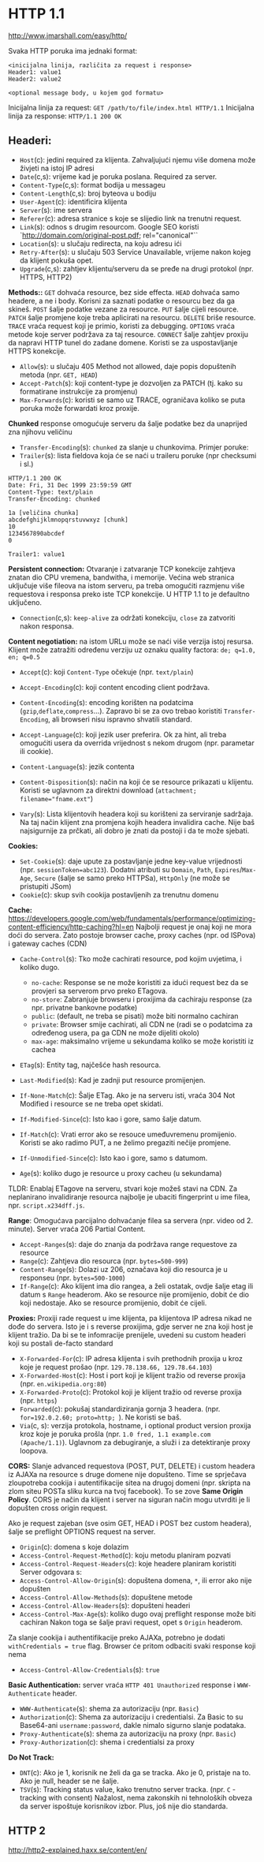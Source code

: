 # HTTP 1.1
http://www.jmarshall.com/easy/http/

Svaka HTTP poruka ima jednaki format:
```
<inicijalna linija, različita za request i response>
Header1: value1
Header2: value2

<optional message body, u kojem god formatu>
```
Inicijalna linija za request: `GET /path/to/file/index.html HTTP/1.1`
Inicijalna linija za response: `HTTP/1.1 200 OK`


## Headeri:
- `Host`(c): jedini required za klijenta. Zahvaljujući njemu više domena može živjeti na istoj IP adresi
- `Date`(c,s): vrijeme kad je poruka poslana. Required za server.
- `Content-Type`(c,s): format bodija u messageu
- `Content-Length`(c,s): broj byteova u bodiju
- `User-Agent`(c): identificira klijenta
- `Server`(s): ime servera
- `Referer`(c): adresa stranice s koje se slijedio link na trenutni request.
- `Link`(s): odnos s drugim resourcom. Google SEO koristi `<http://domain.com/original-post.pdf>; rel="canonical"``
- `Location`(s): u slučaju redirecta, na koju adresu ići
- `Retry-After`(s): u slučaju 503 Service Unavailable, vrijeme nakon kojeg da klijent pokuša opet.
- `Upgrade`(c,s): zahtjev klijentu/serveru da se pređe na drugi protokol (npr. HTTPS, HTTP2)

**Methods::**
`GET` dohvaća resource, bez side effecta.
`HEAD` dohvaća samo headere, a ne i body. Korisni za saznati podatke o resourcu bez da ga skineš.
`POST` šalje podatke vezane za resource.
`PUT` šalje cijeli resource.
`PATCH` šalje promjene koje treba aplicirati na resourcu.
`DELETE` briše resource.
`TRACE` vraća request koji je primio, koristi za debugging.
`OPTIONS` vraća metode koje server podržava za taj resource.
`CONNECT` šalje zahtjev proxiju da napravi HTTP tunel do zadane domene. Koristi se za uspostavljanje HTTPS konekcije.

- `Allow`(s): u slučaju 405 Method not allowed, daje popis dopuštenih metoda (npr. `GET, HEAD`)
- `Accept-Patch`(s): koji content-type je dozvoljen za PATCH (tj. kako su formatirane instrukcije za promjenu)
- `Max-Forwards`(c): koristi se samo uz TRACE, ograničava koliko se puta poruka može forwardati kroz proxije.

**Chunked** response omogućuje serveru da šalje podatke bez da unaprijed zna njihovu veličinu
- `Transfer-Encoding`(s): `chunked` za slanje u chunkovima. Primjer poruke:
- `Trailer`(s): lista fieldova koja će se naći u traileru poruke (npr checksumi i sl.)
```
HTTP/1.1 200 OK
Date: Fri, 31 Dec 1999 23:59:59 GMT
Content-Type: text/plain
Transfer-Encoding: chunked

1a [veličina chunka]
abcdefghijklmnopqrstuvwxyz [chunk]
10
1234567890abcdef
0

Trailer1: value1
```

**Persistent connection:** Otvaranje i zatvaranje TCP konekcije zahtjeva znatan dio CPU vremena, bandwitha, i memorije. Većina web stranica uključuje više fileova na istom serveru, pa treba omogućiti razmjenu više requestova i responsa preko iste TCP konekcije. U HTTP 1.1 to je defaultno uključeno.
- `Connection`(c,s): `keep-alive` za održati konekciju, `close` za zatvoriti nakon responsa.

**Content negotiation:** na istom URLu može se naći više verzija istoj resursa. Klijent može zatražiti određenu verziju uz oznaku quality factora: `de; q=1.0, en; q=0.5`
- `Accept`(c): koji `Content-Type` očekuje (npr. `text/plain`)
- `Accept-Encoding`(c): koji content encoding client podržava.
- `Content-Encoding`(s): encoding korišten na podatcima (`gzip`,`deflate`,`compress`...). Zapravo bi se za ovo trebao koristiti `Transfer-Encoding`, ali browseri nisu ispravno shvatili standard.
- `Accept-Language`(c): koji jezik user preferira. Ok za hint, ali treba omogućiti usera da overrida vrijednost s nekom drugom (npr. parametar ili cookie).
- `Content-Language`(s): jezik contenta
- `Content-Disposition`(s): način na koji će se resource prikazati u klijentu. Koristi se uglavnom za direktni download (`attachment; filename="fname.ext"`)

- `Vary`(s): Lista klijentovih headera koji su korišteni za serviranje sadržaja. Na taj način klijent zna promjena kojih headera invalidira cache. Nije baš najsigurnije za prčkati, ali dobro je znati da postoji i da te može sjebati.

**Cookies:**
- `Set-Cookie`(s): daje upute za postavljanje jedne key-value vrijednosti (npr. `sessionToken=abc123`). Dodatni atributi su `Domain`, `Path`, `Expires`/`Max-Age`, `Secure` (šalje se samo preko HTTPSa), `HttpOnly` (ne može se pristupiti JSom)
- `Cookie`(c): skup svih cookija postavljenih za trenutnu domenu

**Cache:**
https://developers.google.com/web/fundamentals/performance/optimizing-content-efficiency/http-caching?hl=en
Najbolji request je onaj koji ne mora doći do servera. Zato postoje browser cache, proxy caches (npr. od ISPova) i gateway caches (CDN)
- `Cache-Control`(s): Tko može cachirati resource, pod kojim uvjetima, i koliko dugo.
  - `no-cache`: Response se ne može koristiti za idući request bez da se provjeri sa serverom prvo preko ETagova.
  - `no-store`: Zabranjuje browseru i proxijima da cachiraju response (za npr. privatne bankovne podatke)
  - `public`: (default, ne treba se pisati) može biti normalno cachiran
  - `private`: Browser smije cachirati, ali CDN ne (radi se o podatcima za određenog usera, pa ga CDN ne može dijeliti okolo)
  - `max-age`: maksimalno vrijeme u sekundama koliko se može koristiti iz cachea

- `ETag`(s): Entity tag, najčešće hash resourca.
- `Last-Modified`(s): Kad je zadnji put resource promijenjen.
- `If-None-Match`(c): Šalje ETag. Ako je na serveru isti, vraća 304 Not Modified i resource se ne treba opet skidati.
- `If-Modified-Since`(c): Isto kao i gore, samo šalje datum.
- `If-Match`(c): Vrati error ako se resouce umeđuvremenu promijenio. Koristi se ako radimo PUT, a ne želimo pregaziti nečije promjene.
- `If-Unmodified-Since`(c): Isto kao i gore, samo s datumom.
- `Age`(s): koliko dugo je resource u proxy cacheu (u sekundama)

TLDR: Enablaj ETagove na serveru, stvari koje možeš stavi na CDN. Za neplanirano invalidiranje resourca najbolje je ubaciti fingerprint u ime filea, npr. `script.x234dff.js`.

**Range**: Omogućava parcijalno dohvaćanje filea sa servera (npr. video od 2. minute). Server vraća 206 Partial Content.
- `Accept-Ranges`(s): daje do znanja da podržava range requestove za resource
- `Range`(c): Zahtjeva dio resourca (npr. `bytes=500-999`)
- `Content-Range`(s): Dolazi uz 206, označava koji dio resourca je u responseu (npr. `bytes=500-1000`)
- `If-Range`(c): Ako klijent ima dio rangea, a želi ostatak, ovdje šalje etag ili datum s `Range` headerom. Ako se resource nije promijenio, dobit će dio koji nedostaje. Ako se resource promijenio, dobit će cijeli.

**Proxies:** Proxiji rade request u ime klijenta, pa klijentova IP adresa nikad ne dođe do servera. Isto je i s reverse proxijima, gdje server ne zna koji host je klijent tražio. Da bi se te infomracije prenijele, uvedeni su custom headeri koji su postali de-facto standard
- `X-Forwarded-For`(c): IP adresa klijenta i svih prethodnih proxija u kroz koje je request prošao (npr. `129.78.138.66, 129.78.64.103`)
- `X-Forwarded-Host`(c): Host i port koji je klijent tražio od reverse proxija (npr. `en.wikipedia.org:80`)
- `X-Forwarded-Proto`(c): Protokol koji je klijent tražio od reverse proxija (npr. `https`)
- `Forwarded`(c): pokušaj standardiziranja gornja 3 headera. (npr. `for=192.0.2.60; proto=http; `). Ne koristi se baš.
- `Via`(c, s): verzija protokola, hostname, i optional product version proxija kroz koje je poruka prošla (npr. `1.0 fred, 1.1 example.com (Apache/1.1)`). Uglavnom za debugiranje, a služi i za detektiranje proxy loopova.

**CORS:**
Slanje advanced requestova (POST, PUT, DELETE) i custom headera iz AJAXa na resource s druge domene nije dopušteno. Time se sprječava zloupotreba cookija i autentifikacije sitea na drugoj domeni (npr. skripta na zlom siteu POSTa sliku kurca na tvoj facebook). To se zove **Same Origin Policy**.
CORS je način da klijent i server na siguran način mogu utvrditi je li dopušten cross origin request.

Ako je request zajeban (sve osim GET, HEAD i POST bez custom headera), šalje se preflight OPTIONS request na server.
- `Origin`(c): domena s koje dolazim
- `Access-Control-Request-Method`(c): koju metodu planiram pozvati
- `Access-Control-Request-Headers`(c): koje headere planiram koristiti
Server odgovara s:
- `Access-Control-Allow-Origin`(s): dopuštena domena, `*`, ili error ako nije dopušten
- `Access-Control-Allow-Methods`(s): dopuštene metode
- `Access-Control-Allow-Headers`(s): dopušteni headeri
- `Access-Control-Max-Age`(s): koliko dugo ovaj preflight response može biti cachiran
Nakon toga se šalje pravi request, opet s `Origin` headerom.

Za slanje cookija i authentifikacije preko AJAXa, potrebno je dodati `withCredentials = true` flag.
Browser će pritom odbaciti svaki response koji nema
- `Access-Control-Allow-Credentials`(s): `true`

**Basic Authentication:** server vraća `HTTP 401 Unauthorized` response i `WWW-Authenticate` header.
- `WWW-Authenticate`(s): shema za autorizaciju (npr. `Basic`)
- `Authorization`(c): Shema za autorizaciju i credentialsi. Za Basic to su Base64-ani `username:password`, dakle nimalo sigurno slanje podataka.
- `Proxy-Authenticate`(s): shema za autorizaciju na proxy (npr. `Basic`)
- `Proxy-Authorization`(c): shema i credentialsi za proxy

**Do Not Track:**
 - `DNT`(c): Ako je 1, korisnik ne želi da ga se tracka. Ako je 0, pristaje na to. Ako je null, header se ne šalje.
 - `TSV`(s): Tracking status value, kako trenutno server tracka. (npr. `C` - tracking with consent)
Nažalost, nema zakonskih ni tehnoloških obveza da server ispoštuje korisnikov izbor. Plus, još nije dio standarda.


## HTTP 2
http://http2-explained.haxx.se/content/en/
